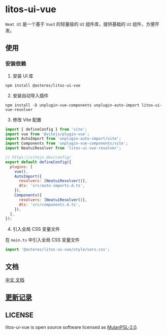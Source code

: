 # litos-ui-vue

`Neat UI` 是一个基于 `Vue3` 的轻量级的 `UI` 组件库，提供基础的 `UI` 组件，方便开发。

## 使用

### 安装依赖

1. 安装 UI 库

```shell
npm install @asteres/litos-ui-vue
```

2. 安装自动导入插件

```shell
npm install -D unplugin-vue-components unplugin-auto-import litos-ui-vue-resolver
```

3. 修改 Vite 配置

```js
import { defineConfig } from 'vite';
import vue from '@vitejs/plugin-vue';
import AutoImport from 'unplugin-auto-import/vite';
import Components from 'unplugin-vue-components/vite';
import NeatuiResolver from 'litos-ui-vue-resolver';

// https://vitejs.dev/config/
export default defineConfig({
  plugins: [
    vue(),
    AutoImport({
      resolvers: [NeatuiResolver()],
      dts: 'src/auto-imports.d.ts',
    }),
    Components({
      resolvers: [NeatuiResolver()],
      dts: 'src/components.d.ts',
    }),
  ],
});
```

4. 引入全局 CSS 变量文件

在 `main.ts` 中引入全局 CSS 变量文件

```js
import '@asteres/litos-ui-vue/style/vars.css';
```

## 文档

[中文 文档](https://dvshu.github.io/litos-ui-vue/)

## [更新记录](https://github.com/DvShu/litos-ui-vue/blob/main/CHANGELOG.md)

## LICENSE

litos-ui-vue is open source software licensed as [MulanPSL-2.0](https://github.com/DvShu/litos-ui-vue/blob/main/LICENSE).
